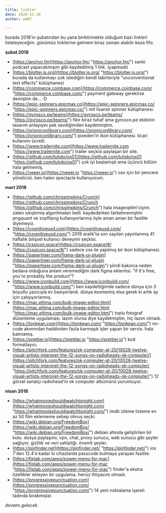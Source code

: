 ```yaml
---
title: linkler
date: 2020-12-26
author: w00f

---
```

burada 2018'in şubatından bu yana biriktirmekte olduğum bazı linkleri listeleyeceğim. günümüz linklerine gelmem biraz zaman alabilir keza fifo.

**şubat 2018**

* [https://anchor.fm](https://anchor.fm/ "https://anchor.fm/") sanki podcast yapacakmışım gibi kaydedilmiş 1 link. (yapmadı)
* [https://blotter.js.org](https://blotter.js.org/ "https://blotter.js.org/") burada da kullanmayı çok istediğim kendi tabirleriyle "unconventional text effects" kütüphanesi
* [https://commerce.coinbase.com](https://commerce.coinbase.com/ "https://commerce.coinbase.com/") payment gateway gerekirse demiştim de... :D
* [https://epic-spinners.epicmax.co](https://epic-spinners.epicmax.co/ "https://epic-spinners.epicmax.co/") mit lisanslı spinner kütüphanesi.
* [https://gyrosco.pe/teams](https://gyrosco.pe/teams/ "https://gyrosco.pe/teams/") fikir biraz tuhaf ama gyrosco.pe ekibinin tasarım anlayışını pek sevdiğimden kaydetmiştim.
* [https://orioniconlibrary.com](https://orioniconlibrary.com/ "https://orioniconlibrary.com/") pixeden'in ikon kütüphanesi. ticari kullanımı ücretli.
* [https://www.trailernite.com](https://www.trailernite.com "https://www.trailernite.com") trailer seçkisi paylaşan bir site.
* [https://github.com/tuhdo/os01](https://github.com/tuhdo/os01 "https://github.com/tuhdo/os01") çok iyi başlamıştı ama üçüncü bölüm hala gelmemiş.
* [https://veeer.io](https://veeer.io "https://veeer.io") osx için bir pencere yöneticisi. ben halen spectacle kullanıyorum.

**mart 2018**

* [https://github.com/chrissimpkins/Crunch](https://github.com/chrissimpkins/Crunch "https://github.com/chrissimpkins/Crunch") hala imageoptim'ciyim. zaten sıkıştırma algoritmaları belli. kaydederken farketmemiştim pngquant ve zopflipng kullanıyorlarmış öyle aman aman bir fasilite diyemeyiz.
* [https://cognitiveuxd.com](https://cognitiveuxd.com/ "https://cognitiveuxd.com/") 2019 aralık'ta son sayıları yayınlanmış 41 haftalık bilişsel kullanıcı deneyimi seçkisi.
* [https://cssicon.space](https://cssicon.space/#/ "https://cssicon.space/#/") sadece css ile yapılmış bir ikon kütüphanesi.
* [https://papertiger.com/figma-dark-ui-plugin](https://papertiger.com/figma-dark-ui-plugin "https://papertiger.com/figma-dark-ui-plugin") şimdi bakınca neden bedava olduğuna anlam veremediğim dark figma eklentisi. "if it's free, you're probably the product"?
* [https://www.iconbuild.com](https://www.iconbuild.com/ "https://www.iconbuild.com/") ben kaydettiğimde sadece dünya için 3 boyutlu yazıcıyla ev basıyorlardı. dünya kesmemiş olsa gerek ki artık ay için çalışıyorlarmış.
* [https://mac.eltima.com/bulk-image-editor.html](https://mac.eltima.com/bulk-image-editor.html "https://mac.eltima.com/bulk-image-editor.html") toplu fotograf düzenleme uygulaması. lazım olursa diye kaydetmiştim, hiç lazım olmadı.
* [https://tonkean.com](https://tonkean.com/ "https://tonkean.com/") no-code akımından haddinden fazla karmaşık işler yapan bir servis. hala batmamış.
* [https://prettier.io](https://prettier.io "https://prettier.io") kod formatlayıcı.
* [https://pitchfork.com/features/ok-computer-at-20/10028-twelve-visual-artists-interpret-the-12-songs-on-radioheads-ok-computer/](https://pitchfork.com/features/ok-computer-at-20/10028-twelve-visual-artists-interpret-the-12-songs-on-radioheads-ok-computer/ "https://pitchfork.com/features/ok-computer-at-20/10028-twelve-visual-artists-interpret-the-12-songs-on-radioheads-ok-computer/") 12 görsel sanatçı radiohead'in ok computer albümünü yorumluyor.

**nisan 2018**

* [https://whatmovieshouldiwatchtonight.com](https://whatmovieshouldiwatchtonight.com/ "https://whatmovieshouldiwatchtonight.com/") imdb izleme listeme en az 50 film eklememe sebep olmuş seçki.
* [https://wiki.debian.org/FreedomBox](https://wiki.debian.org/FreedomBox/ "https://wiki.debian.org/FreedomBox/") debian altında geliştirilen bir kutu. dosya paylaşımı, vpn, chat, proxy sunucu, web sunucu gibi şeyler sağlıyor. gizlilik ve veri sahipliği. önemli şeyler.
* [https://pinfinder.net](https://pinfinder.net/ "https://pinfinder.net/") ios 7'den 12.4'e kadar ki cihazlarda passcode bulmaya yarayan fasilite.
* [https://fiplab.com/apps/power-menu-for-mac](https://fiplab.com/apps/power-menu-for-mac "https://fiplab.com/apps/power-menu-for-mac") finder'a ekstra özellikler ekleyen bir uygulama. henüz ihtiyacım olmadı.
* [https://progressivepunctuation.com](https://progressivepunctuation.com/ "https://progressivepunctuation.com/") 14 yeni noktalama işareti. tadında bırakmışlar.

_devamı gelecek._